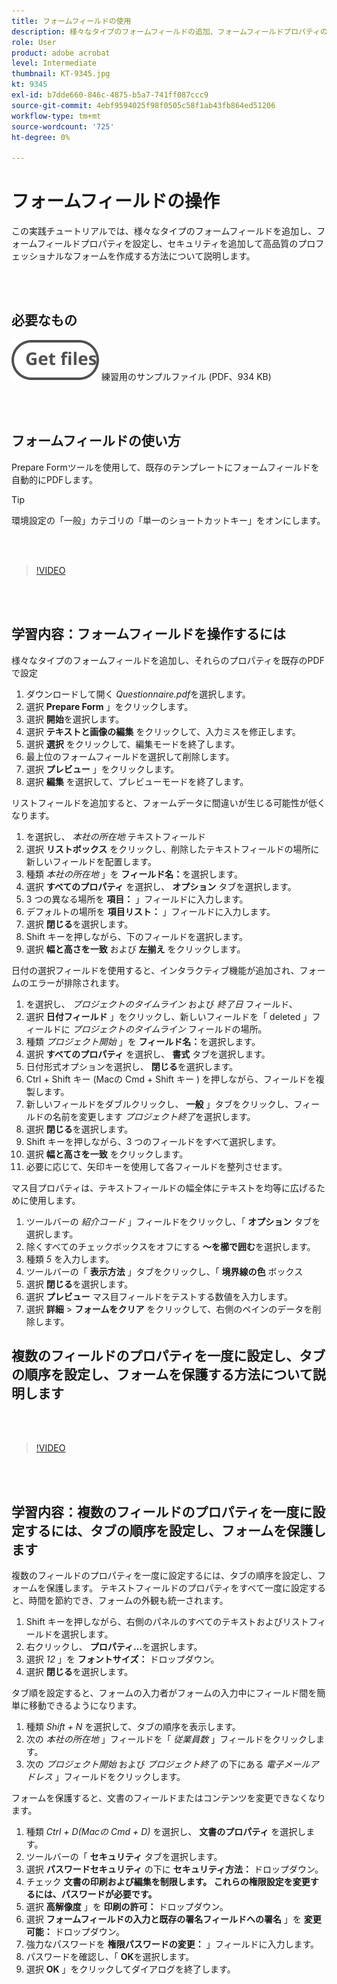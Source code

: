 ```yaml
---
title: フォームフィールドの使用
description: 様々なタイプのフォームフィールドの追加、フォームフィールドプロパティの設定、セキュリティの追加をおこない、高品質でプロフェッショナルなフォームを作成する方法について説明します
role: User
product: adobe acrobat
level: Intermediate
thumbnail: KT-9345.jpg
kt: 9345
exl-id: b7dde660-846c-4875-b5a7-741ff087ccc9
source-git-commit: 4ebf9594025f98f0505c58f1ab43fb864ed51206
workflow-type: tm+mt
source-wordcount: '725'
ht-degree: 0%

---
```


# フォームフィールドの操作

この実践チュートリアルでは、様々なタイプのフォームフィールドを追加し、フォームフィールドプロパティを設定し、セキュリティを追加して高品質のプロフェッショナルなフォームを作成する方法について説明します。

<br> 

## 必要なもの

[![ファイルを取得](../assets/Getfiles.svg)](../assets/Questionnaire.pdf)
練習用のサンプルファイル (PDF、934 KB)

<br> 

## フォームフィールドの使い方

Prepare Formツールを使用して、既存のテンプレートにフォームフィールドを自動的にPDFします。

>[!TIP]
>
>環境設定の「一般」カテゴリの「単一のショートカットキー」をオンにします。

<br> 

>[!VIDEO](https://video.tv.adobe.com/v/340084?quality=12&learn=on&hidetitle=true)

<br> 

## 学習内容：フォームフィールドを操作するには

様々なタイプのフォームフィールドを追加し、それらのプロパティを既存のPDFで設定

1. ダウンロードして開く *Questionnaire.pdf*&#x200B;を選択します。
1. 選択 **Prepare Form** 」をクリックします。
1. 選択 **開始**&#x200B;を選択します。
1. 選択 **テキストと画像の編集** をクリックして、入力ミスを修正します。
1. 選択 **選択** をクリックして、編集モードを終了します。
1. 最上位のフォームフィールドを選択して削除します。
1. 選択 **プレビュー** 」をクリックします。
1. 選択 **編集** を選択して、プレビューモードを終了します。

リストフィールドを追加すると、フォームデータに間違いが生じる可能性が低くなります。

1. を選択し、 *本社の所在地* テキストフィールド
1. 選択 **リストボックス** をクリックし、削除したテキストフィールドの場所に新しいフィールドを配置します。
1. 種類 *本社の所在地* 」を **フィールド名：**&#x200B;を選択します。
1. 選択 **すべてのプロパティ** を選択し、 **オプション** タブを選択します。
1. 3 つの異なる場所を **項目：** 」フィールドに入力します。
1. デフォルトの場所を **項目リスト：** 」フィールドに入力します。
1. 選択 **閉じる**&#x200B;を選択します。
1. Shift キーを押しながら、下のフィールドを選択します。
1. 選択 **幅と高さを一致** および **左揃え** をクリックします。

日付の選択フィールドを使用すると、インタラクティブ機能が追加され、フォームのエラーが排除されます。

1. を選択し、 *プロジェクトのタイムライン* および *終了日* フィールド、
1. 選択 **日付フィールド** 」をクリックし、新しいフィールドを「 deleted 」フィールドに *プロジェクトのタイムライン* フィールドの場所。
1. 種類 *プロジェクト開始* 」を **フィールド名：**&#x200B;を選択します。
1. 選択 **すべてのプロパティ** を選択し、 **書式** タブを選択します。
1. 日付形式オプションを選択し、 **閉じる**&#x200B;を選択します。
1. Ctrl + Shift キー (Macの Cmd + Shift キー ) を押しながら、フィールドを複製します。
1. 新しいフィールドをダブルクリックし、 **一般** 」タブをクリックし、フィールドの名前を変更します *プロジェクト終了*&#x200B;を選択します。
1. 選択 **閉じる**&#x200B;を選択します。
1. Shift キーを押しながら、3 つのフィールドをすべて選択します。
1. 選択 **幅と高さを一致** をクリックします。
1. 必要に応じて、矢印キーを使用して各フィールドを整列させます。

マス目プロパティは、テキストフィールドの幅全体にテキストを均等に広げるために使用します。

1. ツールバーの *紹介コード* 」フィールドをクリックし、「 **オプション** タブを選択します。
1. 除くすべてのチェックボックスをオフにする **～を櫛で囲む**&#x200B;を選択します。
1. 種類 *5* を入力します。
1. ツールバーの「 **表示方法** 」タブをクリックし、「 **境界線の色** ボックス
1. 選択 **閉じる**&#x200B;を選択します。
1. 選択 **プレビュー** マス目フィールドをテストする数値を入力します。
1. 選択 **詳細** > **フォームをクリア** をクリックして、右側のペインのデータを削除します。

## 複数のフィールドのプロパティを一度に設定し、タブの順序を設定し、フォームを保護する方法について説明します

<br> 

>[!VIDEO](https://video.tv.adobe.com/v/340096?hidetitle=true)

<br> 

## 学習内容：複数のフィールドのプロパティを一度に設定するには、タブの順序を設定し、フォームを保護します

複数のフィールドのプロパティを一度に設定するには、タブの順序を設定し、フォームを保護します。 テキストフィールドのプロパティをすべて一度に設定すると、時間を節約でき、フォームの外観も統一されます。

1. Shift キーを押しながら、右側のパネルのすべてのテキストおよびリストフィールドを選択します。
1. 右クリックし、 **プロパティ…**&#x200B;を選択します。
1. 選択 *12* 」を **フォントサイズ：** ドロップダウン。
1. 選択 **閉じる**&#x200B;を選択します。

タブ順を設定すると、フォームの入力者がフォームの入力中にフィールド間を簡単に移動できるようになります。

1. 種類 *Shift + N* を選択して、タブの順序を表示します。
1. 次の *本社の所在地* 」フィールドを「 *従業員数* 」フィールドをクリックします。
1. 次の *プロジェクト開始* および *プロジェクト終了* の下にある *電子メールアドレス* 」フィールドをクリックします。

フォームを保護すると、文書のフィールドまたはコンテンツを変更できなくなります。

1. 種類 *Ctrl + D(Macの Cmd + D)* を選択し、 **文書のプロパティ** を選択します。
1. ツールバーの「 **セキュリティ** タブを選択します。
1. 選択 **パスワードセキュリティ** の下に **セキュリティ方法：** ドロップダウン。
1. チェック **文書の印刷および編集を制限します。 これらの権限設定を変更するには、パスワードが必要です。**
1. 選択 **高解像度** 」を **印刷の許可：** ドロップダウン。
1. 選択 **フォームフィールドの入力と既存の署名フィールドへの署名** 」を **変更可能：** ドロップダウン。
1. 強力なパスワードを **権限パスワードの変更：** 」フィールドに入力します。
1. パスワードを確認し、「 **OK**&#x200B;を選択します。
1. 選択 **OK** 」をクリックしてダイアログを終了します。
